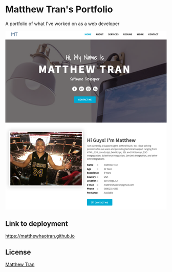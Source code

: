# Matthew Tran's Portfolio

A portfolio of what I've worked on as a web developer

![Splash](https://github.com/matthewhaotran/matthewhaotran.github.io/blob/develop/assets/img/snapshot.png?raw=true)

## Link to deployment

https://matthewhaotran.github.io

## License
[Matthew Tran](https://matthewhaotran.github.io)